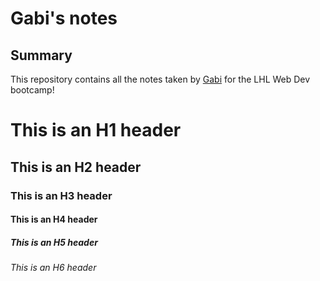 # Gabi's notes

## Summary

This repository contains all the notes taken by [Gabi](https://github.com/umrude) for the LHL Web Dev bootcamp!


# This is an H1 header
## This is an H2 header
### This is an H3 header
#### This is an H4 header
##### This is an H5 header
###### This is an H6 header
